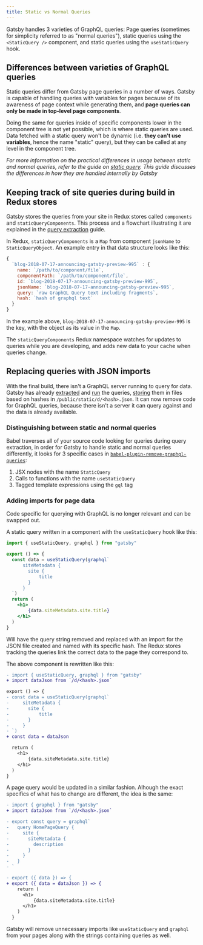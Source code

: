 ```yaml
---
title: Static vs Normal Queries
---
```


Gatsby handles 3 varieties of GraphQL queries: Page queries (sometimes for simplicity referred to as "normal queries"), static queries using the `<StaticQuery />` component, and static queries using the `useStaticQuery` hook.

## Differences between varieties of GraphQL queries

Static queries differ from Gatsby page queries in a number of ways. Gatsby is capable of handling queries with variables for pages because of its awareness of page context while generating them, and **page queries can only be made in top-level page components**.

Doing the same for queries inside of specific components lower in the component tree is not yet possible, which is where static queries are used. Data fetched with a static query won't be dynamic (i.e. **they can't use variables**, hence the name "static" query), but they can be called at any level in the component tree.

_For more information on the practical differences in usage between static and normal queries, refer to the guide on [static query](/docs/static-query/#how-staticquery-differs-from-page-query). This guide discusses the differences in how they are handled internally by Gatsby_

## Keeping track of site queries during build in Redux stores

Gatsby stores the queries from your site in Redux stores called `components` and `staticQueryComponents`. This process and a flowchart illustrating it are explained in the [query extraction](/docs/query-extraction/#store-queries-in-redux) guide.

In Redux, `staticQueryComponents` is a `Map` from component `jsonName` to `StaticQueryObject`. An example entry in that data structure looks like this:

```javascript
{
  `blog-2018-07-17-announcing-gatsby-preview-995` : {
    name: `/path/to/component/file`,
    componentPath: `/path/to/component/file`,
    id: `blog-2018-07-17-announcing-gatsby-preview-995`,
    jsonName: `blog-2018-07-17-announcing-gatsby-preview-995`,
    query: `raw GraphQL Query text including fragments`,
    hash: `hash of graphql text`
  }
}
```

In the example above, `blog-2018-07-17-announcing-gatsby-preview-995` is the key, with the object as its value in the `Map`.

The `staticQueryComponents` Redux namespace watches for updates to queries while you are developing, and adds new data to your cache when queries change.

## Replacing queries with JSON imports

With the final build, there isn't a GraphQL server running to query for data. Gatsby has already [extracted](/docs/query-extraction/) and [run](/docs/query-execution/) the queries, [storing](/docs/query-execution/#save-query-results-to-redux-and-disk) them in files based on hashes in `/public/static/d/<hash>.json`. It can now remove code for GraphQL queries, because there isn't a server it can query against and the data is already available.

### Distinguishing between static and normal queries

Babel traverses all of your source code looking for queries during query extraction, in order for Gatsby to handle static and normal queries differently, it looks for 3 specific cases in [`babel-plugin-remove-graphql-queries`](https://github.com/gatsbyjs/gatsby/blob/master/packages/babel-plugin-remove-graphql-queries/src/index.js):

1. JSX nodes with the name `StaticQuery`
2. Calls to functions with the name `useStaticQuery`
3. Tagged template expressions using the `gql` tag

### Adding imports for page data

Code specific for querying with GraphQL is no longer relevant and can be swapped out.

A static query written in a component with the `useStaticQuery` hook like this:

```jsx
import { useStaticQuery, graphql } from "gatsby"

export () => {
  const data = useStaticQuery(graphql`
      siteMetadata {
        site {
            title
        }
      }
  `)
  return (
    <h1>
        {data.siteMetadata.site.title}
    </h1>
  )
}
```

Will have the query string removed and replaced with an import for the JSON file created and named with its specific hash. The Redux stores tracking the queries link the correct data to the page they correspond to.

The above component is rewritten like this:

```diff
- import { useStaticQuery, graphql } from "gatsby"
+ import dataJson from `/d/<hash>.json`

export () => {
- const data = useStaticQuery(graphql`
-     siteMetadata {
-       site {
-           title
-       }
-     }
- `)
+ const data = dataJson

  return (
    <h1>
        {data.siteMetadata.site.title}
    </h1>
  )
}
```

A page query would be updated in a similar fashion. Alhough the exact specifics of what has to change are different, the idea is the same:

```diff
- import { graphql } from "gatsby"
+ import dataJson from `/d/<hash>.json`

- export const query = graphql`
-   query HomePageQuery {
-     site {
-       siteMetadata {
-         description
-       }
-     }
-   }
- `

- export ({ data }) => {
+ export ({ data = dataJson }) => {
    return (
      <h1>
          {data.siteMetadata.site.title}
      </h1>
    )
  }
```

Gatsby will remove unnecessary imports like `useStaticQuery` and `graphql` from your pages along with the strings containing queries as well.
